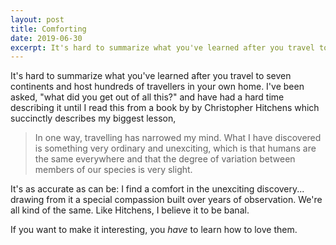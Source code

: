 ```yaml
---
layout: post
title: Comforting
date: 2019-06-30
excerpt: It's hard to summarize what you've learned after you travel to seven continents and host hundreds of travellers in your own home. I've been...
---
```


It's hard to summarize what you've learned after you travel to seven continents and host hundreds of travellers in your own home. I've been asked, "what did you get out of all this?" and have had a hard time describing it until I read this from a book by by Christopher Hitchens which succinctly describes my biggest lesson,

> In one way, travelling has narrowed my mind. What I have discovered is something very ordinary and unexciting, which is that humans are the same everywhere and that the degree of variation between members of our species is very slight.

It's as accurate as can be: I find a comfort in the unexciting discovery... drawing from it a special compassion built over years of observation. We're all kind of the same. Like Hitchens, I believe it to be banal.

If you want to make it interesting, you _have_ to learn how to love them.